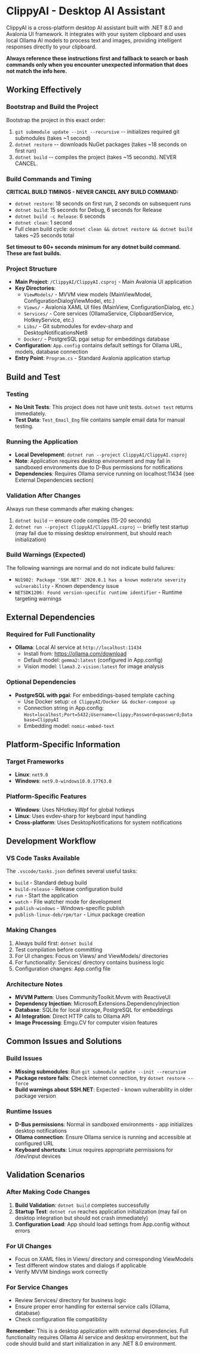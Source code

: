 # ClippyAI - Desktop AI Assistant

ClippyAI is a cross-platform desktop AI assistant built with .NET 8.0 and Avalonia UI framework. It integrates with your system clipboard and uses local Ollama AI models to process text and images, providing intelligent responses directly to your clipboard.

**Always reference these instructions first and fallback to search or bash commands only when you encounter unexpected information that does not match the info here.**

## Working Effectively

### Bootstrap and Build the Project
Bootstrap the project in this exact order:
1. `git submodule update --init --recursive` -- initializes required git submodules (takes ~1 second)
2. `dotnet restore` -- downloads NuGet packages (takes ~18 seconds on first run)
3. `dotnet build` -- compiles the project (takes ~15 seconds). NEVER CANCEL.

### Build Commands and Timing
**CRITICAL BUILD TIMINGS - NEVER CANCEL ANY BUILD COMMAND:**
- `dotnet restore`: 18 seconds on first run, 2 seconds on subsequent runs
- `dotnet build`: 15 seconds for Debug, 6 seconds for Release
- `dotnet build -c Release`: 6 seconds  
- `dotnet clean`: 1 second
- Full clean build cycle: `dotnet clean && dotnet restore && dotnet build` takes ~25 seconds total

**Set timeout to 60+ seconds minimum for any dotnet build command. These are fast builds.**

### Project Structure
- **Main Project**: `/ClippyAI/ClippyAI.csproj` - Main Avalonia UI application
- **Key Directories**:
  - `ViewModels/` - MVVM view models (MainViewModel, ConfigurationDialogViewModel, etc.)
  - `Views/` - Avalonia XAML UI files (MainView, ConfigurationDialog, etc.)
  - `Services/` - Core services (OllamaService, ClipboardService, HotkeyService, etc.)
  - `Libs/` - Git submodules for evdev-sharp and DesktopNotificationsNet8
  - `Docker/` - PostgreSQL pgai setup for embeddings database
- **Configuration**: `App.config` contains default settings for Ollama URL, models, database connection
- **Entry Point**: `Program.cs` - Standard Avalonia application startup

## Build and Test

### Testing
- **No Unit Tests**: This project does not have unit tests. `dotnet test` returns immediately.
- **Test Data**: `Test_Email_Eng` file contains sample email data for manual testing.

### Running the Application
- **Local Development**: `dotnet run --project ClippyAI/ClippyAI.csproj`
- **Note**: Application requires desktop environment and may fail in sandboxed environments due to D-Bus permissions for notifications
- **Dependencies**: Requires Ollama service running on localhost:11434 (see External Dependencies section)

### Validation After Changes
Always run these commands after making changes:
1. `dotnet build` -- ensure code compiles (15-20 seconds)
2. `dotnet run --project ClippyAI/ClippyAI.csproj` -- briefly test startup (may fail due to missing desktop environment, but should reach initialization)

### Build Warnings (Expected)
The following warnings are normal and do not indicate build failures:
- `NU1902: Package 'SSH.NET' 2020.0.1 has a known moderate severity vulnerability` - Known dependency issue
- `NETSDK1206: Found version-specific runtime identifier` - Runtime targeting warnings

## External Dependencies

### Required for Full Functionality
- **Ollama**: Local AI service at `http://localhost:11434`
  - Install from: https://ollama.com/download
  - Default model: `gemma2:latest` (configured in App.config)
  - Vision model: `llama3.2-vision:latest` for image analysis

### Optional Dependencies
- **PostgreSQL with pgai**: For embeddings-based template caching
  - Use Docker setup: `cd ClippyAI/Docker && docker-compose up`
  - Connection string in App.config: `Host=localhost;Port=5432;Username=clippy;Password=password;Database=ClippyAI`
  - Embedding model: `nomic-embed-text`

## Platform-Specific Information

### Target Frameworks
- **Linux**: `net9.0`
- **Windows**: `net9.0-windows10.0.17763.0`

### Platform-Specific Features  
- **Windows**: Uses NHotkey.Wpf for global hotkeys
- **Linux**: Uses evdev-sharp for keyboard input handling
- **Cross-platform**: Uses DesktopNotifications for system notifications

## Development Workflow

### VS Code Tasks Available
The `.vscode/tasks.json` defines several useful tasks:
- `build` - Standard debug build
- `build-release` - Release configuration build  
- `run` - Start the application
- `watch` - File watcher mode for development
- `publish-windows` - Windows-specific publish
- `publish-linux-deb/rpm/tar` - Linux package creation

### Making Changes
1. Always build first: `dotnet build`
2. Test compilation before committing
3. For UI changes: Focus on Views/ and ViewModels/ directories
4. For functionality: Services/ directory contains business logic
5. Configuration changes: App.config file

### Architecture Notes
- **MVVM Pattern**: Uses CommunityToolkit.Mvvm with ReactiveUI
- **Dependency Injection**: Microsoft.Extensions.DependencyInjection
- **Database**: SQLite for local storage, PostgreSQL for embeddings
- **AI Integration**: Direct HTTP calls to Ollama API
- **Image Processing**: Emgu.CV for computer vision features

## Common Issues and Solutions

### Build Issues
- **Missing submodules**: Run `git submodule update --init --recursive`
- **Package restore fails**: Check internet connection, try `dotnet restore --force`
- **Build warnings about SSH.NET**: Expected - known vulnerability in older package version

### Runtime Issues
- **D-Bus permissions**: Normal in sandboxed environments - app initializes desktop notifications
- **Ollama connection**: Ensure Ollama service is running and accessible at configured URL
- **Keyboard shortcuts**: Linux requires appropriate permissions for /dev/input devices

## Validation Scenarios

### After Making Code Changes
1. **Build Validation**: `dotnet build` completes successfully
2. **Startup Test**: `dotnet run` reaches application initialization (may fail on desktop integration but should not crash immediately)
3. **Configuration Load**: App should load settings from App.config without errors

### For UI Changes  
- Focus on XAML files in Views/ directory and corresponding ViewModels
- Test different window states and dialogs if applicable
- Verify MVVM bindings work correctly

### For Service Changes
- Review Services/ directory for business logic
- Ensure proper error handling for external service calls (Ollama, database)
- Check configuration file compatibility

**Remember**: This is a desktop application with external dependencies. Full functionality requires Ollama AI service and desktop environment, but the code should build and start initialization in any .NET 8.0 environment.